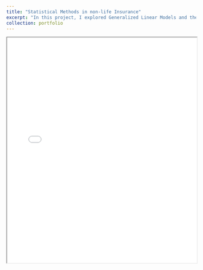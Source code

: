 ```yaml
---
title: "Statistical Methods in non-life Insurance"
excerpt: "In this project, I explored Generalized Linear Models and their applications in insurance. Specifically, I computed relativities for tariff calculations using data from a Swedish insurance company. The dataset contains information on more than 64,000 policyholders and their vehicles. After performing statistical analysis in RStudio, I used the glm() function to compute the relativities numerically. This case study is based on the excellent book Non-Life Insurance Pricing with Generalized Linear Models from the European Actuarial Academy. More information and a draft of the project are available in the following PDF (in German)."
collection: portfolio
---
```


<iframe src="/files/Case_studies_Insurance.pdf" width="100%" height="600px"></iframe>
